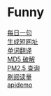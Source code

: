 # Funny

[每日一句][1]     
[生成短网址][2]     
[单词翻译][3]     
[MD5 破解][4]     
[PM2.5 查询][5]     
[刷阅读量][6]         
[apidemo][7]




[1]:https://github.com/vito-L/Funny/tree/master/Everyday
[2]:https://github.com/vito-L/Funny/tree/master/Short_url
[3]:https://github.com/vito-L/Funny/tree/master/e2z
[4]:https://github.com/vito-L/Funny/tree/master/md5
[5]:https://github.com/vito-L/Funny/tree/master/pm25
[6]:https://github.com/vito-L/Funny/tree/master/shua
[7]:https://github.com/vito-L/Funny/tree/master/apidemo
